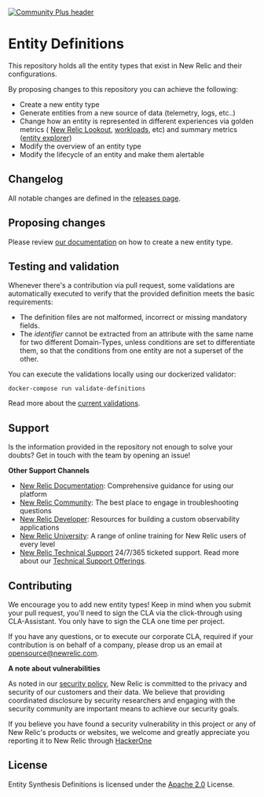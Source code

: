 [![Community Plus header](https://github.com/newrelic/opensource-website/raw/master/src/images/categories/Community_Plus.png)](https://opensource.newrelic.com/oss-category/#community-plus)

# Entity Definitions 

This repository holds all the entity types that exist in New Relic and their configurations.

By proposing changes to this repository you can achieve the following:
- Create a new entity type
- Generate entities from a new source of data (telemetry, logs, etc..)
- Change how an entity is represented in different experiences via golden metrics ( [New Relic Lookout](https://docs.newrelic.com/docs/new-relic-one/use-new-relic-one/core-concepts/new-relic-lookout-monitor-your-estate-glance/), [workloads](https://docs.newrelic.com/docs/new-relic-one/use-new-relic-one/workloads/workloads-isolate-resolve-incidents-faster/), etc) and summary metrics ([entity explorer](https://docs.newrelic.com/docs/new-relic-one/use-new-relic-one/core-concepts/new-relic-explorer-view-performance-across-apps-services-hosts/))
- Modify the overview of an entity type
- Modify the lifecycle of an entity and make them alertable

## Changelog

All notable changes are defined in the [releases page](https://github.com/newrelic/entity-definitions/releases).

## Proposing changes

Please review [our documentation](./docs/README.md) on how to create a new entity type.

## Testing and validation

Whenever there's a contribution via pull request, some validations are automatically executed to verify that the provided definition meets the basic requirements:

* The definition files are not malformed, incorrect or missing mandatory fields. 
* The *identifier* cannot be extracted from an attribute with the same name for two different Domain-Types, unless conditions are set to differentiate them, so that the conditions from one entity are not a superset of the other. 

You can execute the validations locally using our dockerized validator:

```
docker-compose run validate-definitions
``` 

Read more about the [current validations](/validator/README.md).

## Support

Is the information provided in the repository not enough to solve your doubts? Get in touch with the team by opening an issue! 

**Other Support Channels**

* [New Relic Documentation](https://docs.newrelic.com): Comprehensive guidance for using our platform
* [New Relic Community](https://discuss.newrelic.com): The best place to engage in troubleshooting questions
* [New Relic Developer](https://developer.newrelic.com/): Resources for building a custom observability applications
* [New Relic University](https://learn.newrelic.com/): A range of online training for New Relic users of every level
* [New Relic Technical Support](https://support.newrelic.com/) 24/7/365 ticketed support. Read more about our [Technical Support Offerings](https://docs.newrelic.com/docs/licenses/license-information/general-usage-licenses/support-plan).

## Contributing
We encourage you to add new entity types! Keep in mind when you submit your pull request, you'll need to sign the CLA via the click-through using CLA-Assistant. You only have to sign the CLA one time per project.

If you have any questions, or to execute our corporate CLA, required if your contribution is on behalf of a company,  please drop us an email at opensource@newrelic.com.

**A note about vulnerabilities**

As noted in our [security policy](../../security/policy), New Relic is committed to the privacy and security of our customers and their data. We believe that providing coordinated disclosure by security researchers and engaging with the security community are important means to achieve our security goals.

If you believe you have found a security vulnerability in this project or any of New Relic's products or websites, we welcome and greatly appreciate you reporting it to New Relic through [HackerOne](https://hackerone.com/newrelic)

## License
Entity Synthesis Definitions is licensed under the [Apache 2.0](http://apache.org/licenses/LICENSE-2.0.txt) License.

